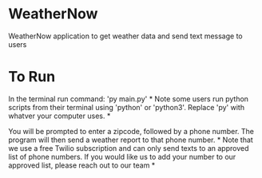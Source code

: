 # WeatherNow
WeatherNow application to get weather data and send text message to users 

# To Run
In the terminal run command: 'py main.py' * Note some users run python scripts from their terminal using 'python' or 'python3'. Replace 'py' with whatver your computer uses. *

You will be prompted to enter a zipcode, followed by a phone number. The program will then send a weather report to that phone number. * Note that we use a free Twilio subscription and can only send texts to an approved list of phone numbers. If you would like us to add your number to our approved list, please reach out to our team *
